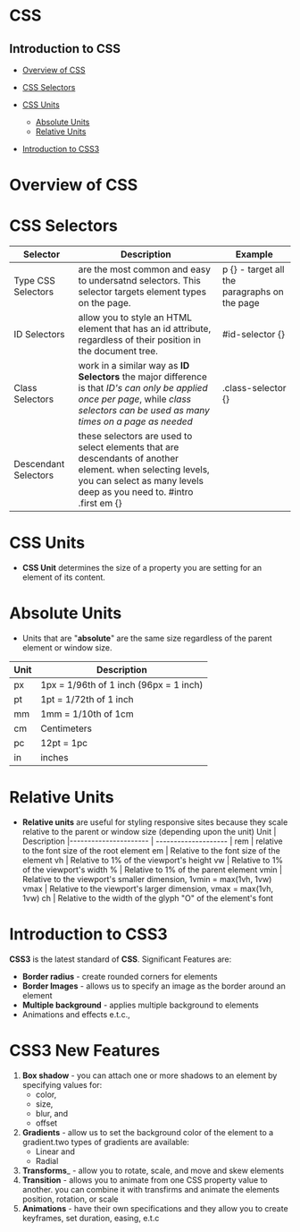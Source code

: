 # CSS

## Introduction to CSS
- [Overview of CSS]()

- [CSS Selectors](#CSS-Selectors)

- [CSS Units](#CSS-Units)
    - [Absolute Units](#Absolute-Units)
    - [Relative Units](#Relative-Units)

- [Introduction to CSS3](#Introduction-to-CSS3)

# Overview of CSS

# CSS Selectors
Selector | Description | Example
|---------------|-------------------|--------------|
Type CSS Selectors | are the most common and easy to undersatnd selectors. This selector targets element types on the page. | p {} - target all the paragraphs on the page
ID Selectors | allow you to style an HTML element that has an id attribute, regardless of their position in the document tree. | #id-selector {}
Class Selectors | work in a similar way as __ID Selectors__ the major difference is that _ID's can only be applied once per page_, while _class selectors can be used as many times on a page as needed_ | .class-selector {}
Descendant Selectors | these selectors are used to select elements that are descendants of another element. when selecting levels, you can select as many levels deep as you need to. #intro .first em {}

# CSS Units
* __CSS Unit__ determines the size of a property you are setting for an element of its content.
# Absolute Units
* Units that are "__absolute__" are the same size regardless of the parent element or window size.

Unit | Description
|---------------------- | -------------------- |
px | 1px = 1/96th of 1 inch (96px = 1 inch)
pt | 1pt = 1/72th of 1 inch
mm | 1mm = 1/10th of 1cm
cm | Centimeters
pc | 12pt = 1pc
in | inches

# Relative Units
* __Relative units__ are useful for styling responsive sites because they scale relative to the parent or window size (depending upon the unit)
Unit | Description
|---------------------- | -------------------- |
rem | relative to the font size of the root element
em | Relative to the font size of the element
vh | Relative to 1% of the viewport's height
vw | Relative to 1% of the viewport's width
% | Relative to 1% of the parent element
vmin | Relative to the viewport's smaller dimension, 1vmin = max(1vh, 1vw)
vmax | Relative to the viewport's larger dimension, vmax = max(1vh, 1vw)
ch | Relative to the width of the glyph "O" of the element's font


# Introduction to CSS3
__CSS3__  is the latest standard of __CSS__. Significant Features are:
* __Border radius__ - create rounded corners for elements
* __Border Images__ - allows us to specify an image as the border around an element
* __Multiple background__ - applies multiple background to elements
* Animations and effects e.t.c.,

# CSS3 New Features
1. __Box shadow__ - you can attach one or more shadows to an element by specifying values for:
    * color, 
    * size, 
    * blur, and 
    * offset
2. __Gradients__ - allow us to set the background color of the element to a gradient.two types of gradients are available: 
    * Linear and 
    * Radial
3. __Transforms___ - allow you to rotate, scale, and move and skew elements
4. __Transition__ - allows you to animate from one CSS property value to another. you can combine it with transfirms and animate the elements position, rotation, or scale
5. __Animations__ - have their own specifications and they allow you to create keyframes, set duration, easing, e.t.c